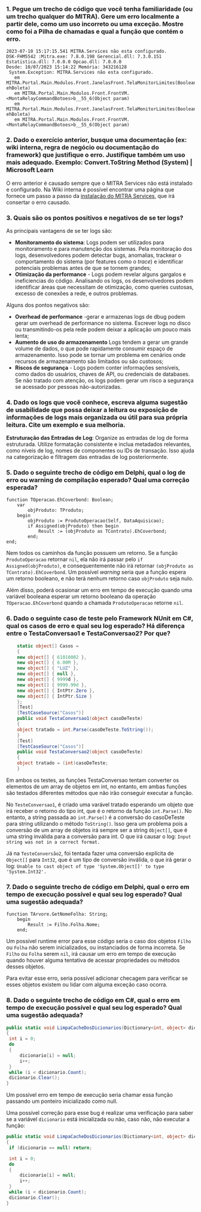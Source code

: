 ### 1. Pegue um trecho de código que você tenha familiaridade (ou um trecho qualquer do MITRA). Gere um erro localmente a partir dele, como um uso incorreto ou uma exceção. Mostre como foi a Pilha de chamadas e qual a função que contém o erro.

```log
2023-07-10 15:17:15.541 MITRA.Services não esta configurado. 
DSK-FHM5542 :Mitra.exe: 7.8.0.198 Gerencial.dll: 7.3.0.151 Estatistica.dll: 7.0.0.0 Opcao.dll: 7.0.0.0
Desde: 10/07/2023 15:14:22 Memória: 343216128 
 System.Exception: MITRA.Services não esta configurado.
   em MITRA.Portal.Main.Modulos.Front.JanelasFront.TelaMonitorLimites(Boolean ehBoleta)
   em MITRA.Portal.Main.Modulos.Front.FrontVM.<MontaRelayCommandBotoes>b__55_6(Object param)    
   em MITRA.Portal.Main.Modulos.Front.JanelasFront.TelaMonitorLimites(Boolean ehBoleta)
   em MITRA.Portal.Main.Modulos.Front.FrontVM.<MontaRelayCommandBotoes>b__55_6(Object param)
```

### 2. Dado o exercício anterior, busque uma documentação (ex: wiki interna, regra de negócio ou documentação do framework) que justifique o erro. Justifique também um uso mais adequado. Exemplo: Convert.ToString Method (System) | Microsoft Learn

O erro anterior é causado sempre que o MITRA Services não está instalado e configurado. Na Wiki interna é possível encontrar uma página que fornece um passo a passo da [instalação do MITRA Services](http://wiki.lef.intra/index.php/File:Passo_a_Passo_Service.pdf), que irá consertar o erro causado.

### 3. Quais são os pontos positivos e negativos de se ter logs?

As principais vantagens de se ter logs são:
- **Monitoramento do sistema**: Logs podem ser utilizados para monitoramento e para manutenção dos sistemas. Pela monitoração dos logs, desenvolvedores podem detectar bugs, anomalias, trackear o comportamento do sistema (por features como o *trace*) e identificar potenciais problemas antes de que se tornem grandes;
- **Otimização da performance** - Logs podem revelar alguns gargalos e ineficiencias do código. Analisando os logs, os desenvolvedores podem identificar áreas que necessitam de otimização, como queries custosas, excesso de conexões a rede, e outros problemas.

Alguns dos pontos negativos são:
- **Overhead de performance** -gerar e armazenas logs de dbug podem gerar um overhead de performance no sistema. Escrever logs no disco ou transmitindo-os pela rede podem deixar a aplicação um pouco mais lenta;
- **Aumento de uso do armazenamento** Logs tendem a gerar um grande volume de dados, o que pode rapidamente consumir espaço de armazenamento. Isso pode se tornar um problema em cenários onde recursos de armazenamento são limitados ou são custosos;
- **Riscos de segurança** - Logs podem conter informações sensíveis, como dados do usuários, chaves de API, ou credenciais de databases. Se não tratado com atenção, os logs podem gerar um risco a segurança se acessado por pessoas não-autorizadas.

### 4. Dado os logs que você conhece, escreva alguma sugestão de usabilidade que possa deixar a leitura ou exposição de informações de logs mais organizada ou útil para sua própria leitura. Cite um exemplo e sua melhoria.

**Estruturação das Entradas de Log**: Organize as entradas de log de forma estruturada. Utilize formatação consistente e inclua metadados relevantes, como níveis de log, nomes de componentes ou IDs de transação. Isso ajuda na categorização e filtragem das entradas de log posteriormente. 


### 5. Dado o seguinte trecho de código em Delphi, qual o log de erro ou warning de compilação esperado? Qual uma correção esperada?

```delphi
function TOperacao.EhCoverbond: Boolean; 
    var 
        objProduto: TProduto; 
    begin 
        objProduto := ProdutoOperacao(Self, DataAquisicao); 
        if Assigned(objProduto) then begin 
            Result := (objProduto as TContrato).EhCoverbond; 
        end; 
end;
```

Nem todos os caminhos da função possuem um retorno. Se a função `ProdutoOperacao` retornar `nil`, ela não irá passar pelo `if Assigned(objProduto)`, e consequentemente não irá retornar `(objProduto as TContrato).EhCoverbond`. Um possível *warning* seria que a função espera um retorno booleano, e não terá nenhum retorno caso `objProduto` seja nulo. 

Além disso, poderá ocasionar um erro em tempo de execução quando uma variável booleana esperar um retorno booleano da operação `TOperacao.EhCoverbond` quando a chamada `ProdutoOperacao`  retorne `nil`.

### 6. Dado o seguinte caso de teste pelo Framework NUnit em C#, qual os casos de erro e qual seu log esperado? Há diferença entre o TestaConversao1 e TestaConversao2? Por que?

```c#
    static object[] Casos = 
    {
    new object[] { 61010002 },
    new object[] { 6.00M },
    new object[] { "LUZ" },
    new object[] { null },
    new object[] { 9999d },
    new object[] { 9999.99d },
    new object[] { IntPtr.Zero },
    new object[] { IntPtr.Size }
    }; 
    [Test]
    [TestCaseSource("Casos")]
    public void TestaConversao1(object casoDeTeste)
    {
    object tratado = int.Parse(casoDeTeste.ToString());
    }
    [Test]
    [TestCaseSource("Casos")]
    public void TestaConversao2(object casoDeTeste)
    {
    object tratado = (int)casoDeTeste;
    }
```

Em ambos os testes, as funções TestaConversao tentam converter os elementos de um array de objetos em int, no entanto, em ambas funções são testados diferentes métodos que não irão conseguir executar a função.

No `TesteConversao1`, é criado uma varável tratado esperando um objeto que irá receber o retorno do tipo int, que é o retorno da função `int.Parse()`. No entanto, a string passada ao `int.Parse()` é a conversão do casoDeTeste para string utilizando o método `ToString()`. Isso gera um problema pois a conversão de um array de objetos irá sempre ser a string `Object[]`, que é uma string inválida para a conversão para int. O que irá causar o log: `Input string was not in a correct format.`

Já na `TesteConversão2`, foi tentada fazer uma conversão explícita de `Object[]` para `Int32`, que é um tipo de conversão inválida, o que irá gerar o log: `Unable to cast object of type 'System.Object[]' to type 'System.Int32'.`

### 7. Dado o seguinte trecho de código em Delphi, qual o erro em tempo de execução possível e qual seu log esperado? Qual uma sugestão adequada?

```delphi
function TArvore.GetNomeFolha: String; 
    begin 
        Result := Filho.Folha.Nome;
    end;
```

Um possível runtime error para esse código seria o caso dos objetos `Filho` ou `Folha` não serem inicializados, ou instanciados de forma incorreta. Se `Filho` ou `Folha` serem `nil`, irá causar um erro em tempo de execução quando houver alguma tentativa de acessar propriedades ou métodos desses objetos.

Para evitar esse erro, seria possível adicionar checagem para verificar se esses objetos existem ou lidar com alguma exceção caso ocorra.

### 8. Dado o seguinte trecho de código em C#, qual o erro em tempo de execução possível e qual seu log esperado? Qual uma sugestão adequada?

```c#
public static void LimpaCacheDosDicionarios(Dictionary<int, object> dicionario) 
{ 
 int i = 0; 
 do 
 { 
     dicionario[i] = null; 
     i++; 
 } 
 while (i < dicionario.Count); 
 dicionario.Clear(); 
}
```

Um possível erro em tempo de execução seria chamar essa função passando um ponteiro inicializado como null.

Uma possível correção para esse bug é realizar uma verificação para saber se a variável `dicionario` está inicializada ou não, caso não, não executar a função:

```c#
public static void LimpaCacheDosDicionarios(Dictionary<int, object> dicionario) 
{ 
 if (dicionario == null) return;

 int i = 0; 
 do 
 { 
     dicionario[i] = null; 
     i++; 
 } 
 while (i < dicionario.Count); 
 dicionario.Clear(); 
}
```